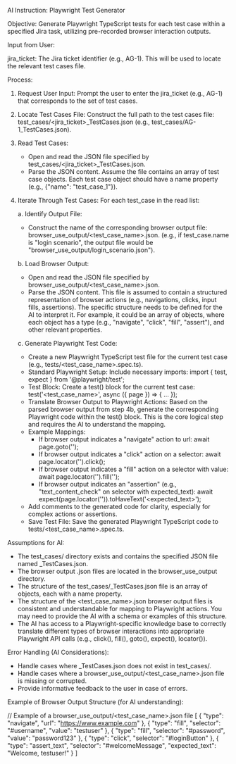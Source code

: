 AI Instruction: Playwright Test Generator

Objective: Generate Playwright TypeScript tests for each test case within a specified Jira task, utilizing pre-recorded browser interaction outputs.

Input from User:

jira_ticket: The Jira ticket identifier (e.g., AG-1). This will be used to locate the relevant test cases file.

Process:

1. Request User Input: Prompt the user to enter the jira_ticket (e.g., AG-1) that corresponds to the set of test cases.

2. Locate Test Cases File: Construct the full path to the test cases file: test_cases/<jira_ticket>_TestCases.json (e.g., test_cases/AG-1_TestCases.json).

3. Read Test Cases:
   * Open and read the JSON file specified by test_cases/<jira_ticket>_TestCases.json.
   * Parse the JSON content. Assume the file contains an array of test case objects. Each test case object should have a name property (e.g., {"name": "test_case_1"}).

4. Iterate Through Test Cases: For each test_case in the read list:

   a. Identify Output File:
   * Construct the name of the corresponding browser output file: browser_use_output/<test_case_name>.json. (e.g., if test_case.name is "login scenario", the output file would be "browser_use_output/login_scenario.json").

   b. Load Browser Output:
   * Open and read the JSON file specified by browser_use_output/<test_case_name>.json.
   * Parse the JSON content. This file is assumed to contain a structured representation of browser actions (e.g., navigations, clicks, input fills, assertions). The specific structure needs to be defined for the AI to interpret it. For example, it could be an array of objects, where each object has a type (e.g., "navigate", "click", "fill", "assert"), and other relevant properties.

   c. Generate Playwright Test Code:
   * Create a new Playwright TypeScript test file for the current test case (e.g., tests/<test_case_name>.spec.ts).
   * Standard Playwright Setup: Include necessary imports: import { test, expect } from '@playwright/test';
   * Test Block: Create a test() block for the current test case: test('<test_case_name>', async ({ page }) => { ... });
   * Translate Browser Output to Playwright Actions: Based on the parsed browser output from step 4b, generate the corresponding Playwright code within the test() block. This is the core logical step and requires the AI to understand the mapping.
   * Example Mappings:
     * If browser output indicates a "navigate" action to url: await page.goto('<url>');
     * If browser output indicates a "click" action on a selector: await page.locator('<selector>').click();
     * If browser output indicates a "fill" action on a selector with value: await page.locator('<selector>').fill('<value>');
     * If browser output indicates an "assertion" (e.g., "text_content_check" on selector with expected_text): await expect(page.locator('<selector>')).toHaveText('<expected_text>');
   * Add comments to the generated code for clarity, especially for complex actions or assertions.
   * Save Test File: Save the generated Playwright TypeScript code to tests/<test_case_name>.spec.ts.

Assumptions for AI:

* The test_cases/ directory exists and contains the specified JSON file named <Jira-Ticket>_TestCases.json.
* The browser output .json files are located in the browser_use_output directory.
* The structure of the test_cases/<Jira-Ticket>_TestCases.json file is an array of objects, each with a name property.
* The structure of the <test_case_name>.json browser output files is consistent and understandable for mapping to Playwright actions. You may need to provide the AI with a schema or examples of this structure.
* The AI has access to a Playwright-specific knowledge base to correctly translate different types of browser interactions into appropriate Playwright API calls (e.g., click(), fill(), goto(), expect(), locator()).

Error Handling (AI Considerations):

* Handle cases where <Jira-Ticket>_TestCases.json does not exist in test_cases/.
* Handle cases where a browser_use_output/<test_case_name>.json file is missing or corrupted.
* Provide informative feedback to the user in case of errors.

Example of Browser Output Structure (for AI understanding):

// Example of a browser_use_output/<test_case_name>.json file
[
  {
    "type": "navigate",
    "url": "https://www.example.com"
  },
  {
    "type": "fill",
    "selector": "#username",
    "value": "testuser"
  },
  {
    "type": "fill",
    "selector": "#password",
    "value": "password123"
  },
  {
    "type": "click",
    "selector": "#loginButton"
  },
  {
    "type": "assert_text",
    "selector": "#welcomeMessage",
    "expected_text": "Welcome, testuser!"
  }
]

